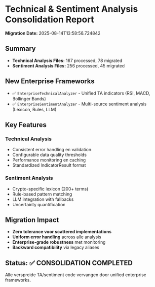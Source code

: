 # Technical & Sentiment Analysis Consolidation Report

**Migration Date:** 2025-08-14T13:58:56.724842

## Summary
- **Technical Analysis Files:** 167 processed, 78 migrated
- **Sentiment Analysis Files:** 256 processed, 45 migrated

## New Enterprise Frameworks
- ✅ `EnterpriseTechnicalAnalyzer` - Unified TA indicators (RSI, MACD, Bollinger Bands)
- ✅ `EnterpriseSentimentAnalyzer` - Multi-source sentiment analysis (Lexicon, Rules, LLM)

## Key Features
### Technical Analysis
- Consistent error handling en validation
- Configurable data quality thresholds
- Performance monitoring en caching
- Standardized IndicatorResult format

### Sentiment Analysis  
- Crypto-specific lexicon (200+ terms)
- Rule-based pattern matching
- LLM integration with fallbacks
- Uncertainty quantification

## Migration Impact
- **Zero tolerance voor scattered implementations**
- **Uniform error handling** across alle analysis
- **Enterprise-grade robustness** met monitoring
- **Backward compatibility** via legacy aliases

## Status: ✅ CONSOLIDATION COMPLETED
Alle verspreide TA/sentiment code vervangen door unified enterprise frameworks.
